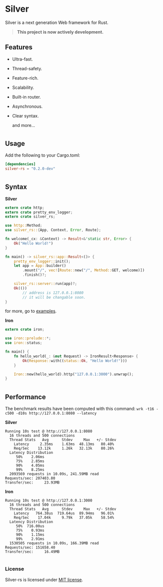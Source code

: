 # Silver


Silver is a next generation Web framework for Rust.

> **This project is now actively development.**

## Features

- Ultra-fast.
- Thread-safety.
- Feature-rich.
- Scalability.
- Built-in router.
- Asynchronous.
- Clear syntax.

    and more...


#
## Usage

Add the following to your Cargo.toml:

```toml
[dependencies]
silver-rs = "0.2.0-dev"
```

#
## Syntax

**Silver**

```rust
extern crate http;
extern crate pretty_env_logger;
extern crate silver_rs;

use http::Method;
use silver_rs::{App, Context, Error, Route};

fn welcome(_cx: &Context) -> Result<&'static str, Error> {
    Ok("Hello World!")
}

fn main() -> silver_rs::app::Result<()> {
    pretty_env_logger::init();
    let app = App::builder()
        .mount("/", vec![Route::new("/", Method::GET, welcome)])
        .finish()?;

    silver_rs::server::run(app)?;
    Ok(())
        // address is 127.0.0.1:8080
        // it will be changable soon.
}
```
for more, go to [examples](/examples).

**Iron**

```rust
extern crate iron;

use iron::prelude::*;
use iron::status;

fn main() {
    fn hello_world(_: &mut Request) -> IronResult<Response> {
        Ok(Response::with((status::Ok, "Hello World!")))
    }

    Iron::new(hello_world).http("127.0.0.1:3000").unwrap();
}
```

#
## Performance
The benchmark results have been computed with this command: 
```wrk -t16 -c500 -d10s http://127.0.0.1:8080 --latency```

**Silver**

```
Running 10s test @ http://127.0.0.1:8080
  16 threads and 500 connections
  Thread Stats   Avg      Stdev     Max   +/- Stdev
    Latency     2.35ms    1.63ms  48.13ms   80.40%
    Req/Sec    13.12k     1.26k   32.13k    80.26%
  Latency Distribution
     50%    2.06ms
     75%    2.85ms
     90%    4.05ms
     99%    8.25ms
  2093569 requests in 10.09s, 241.59MB read
Requests/sec: 207403.80
Transfer/sec:     23.93MB
```

**Iron**

```
Running 10s test @ http://127.0.0.1:3000
  16 threads and 500 connections
  Thread Stats   Avg      Stdev     Max   +/- Stdev
    Latency   764.38us  719.64us  89.94ms   96.01%
    Req/Sec    17.04k     9.79k   37.05k    58.54%
  Latency Distribution
     50%  716.00us
     75%    0.93ms
     90%    1.15ms
     99%    2.91ms
  1530505 requests in 10.09s, 166.39MB read
Requests/sec: 151658.40
Transfer/sec:     16.49MB
```

#
### License

Silver-rs is licensed under [MIT license](LICENSE-MIT).

